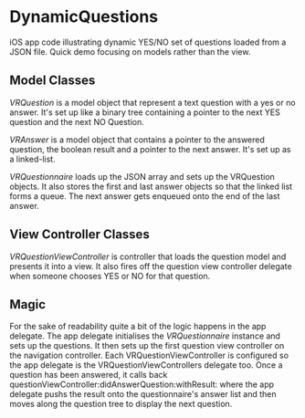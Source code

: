 DynamicQuestions
================

iOS app code illustrating dynamic YES/NO set of questions loaded from a JSON file. Quick demo focusing on models rather than the view.

Model Classes
-------------

*VRQuestion* is a model object that represent a text question with a yes or no answer. It's set up like a binary tree containing a pointer to the next YES question and the next NO Question.

*VRAnswer* is a model object that contains a pointer to the answered question, the boolean result and a pointer to the next answer. It's set up as a linked-list.

*VRQuestionnaire* loads up the JSON array and sets up the VRQuestion objects. It also stores the first and last answer objects so that the linked list forms a queue. The next answer gets enqueued onto the end of the last answer.


View Controller Classes
-----------------------
*VRQuestionViewController* is controller that loads the question model and presents it into a view. It also fires off the question view controller delegate when someone chooses YES or NO for that question.


Magic
-----

For the sake of readability quite a bit of the logic happens in the app delegate. The app delegate initialises the *VRQuestionnaire* instance and sets up the questions. It then sets up the first question view controller on the navigation controller. Each VRQuestionViewController is configured so the app delegate is the VRQuestionViewControllers delegate too. Once a question has been answered, it calls back questionViewController:didAnswerQuestion:withResult: where the app delegate pushs the result onto the questionnaire's answer list and then moves along the question tree to display the next question.
